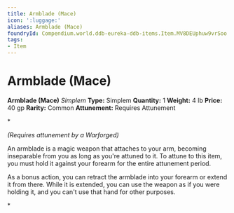 ```yaml
---
title: Armblade (Mace)
icon: ':luggage:'
aliases: Armblade (Mace)
foundryId: Compendium.world.ddb-eureka-ddb-items.Item.MV8DEUphuw9vrSoo
tags:
- Item
---
```


# Armblade (Mace)

**Armblade (Mace)**
_Simplem_
**Type:** Simplem
**Quantity:** 1
**Weight:** 4 lb
**Price:** 40 gp
**Rarity:** Common
**Attunement:** Requires Attunement

*<div class="item-attunement"><i>(Requires attunement by a Warforged)</i><p>An armblade is a magic weapon that attaches to your arm, becoming inseparable from you as long as you're attuned to it. To attune to this item, you must hold it against your forearm for the entire attunement period.

As a bonus action, you can retract the armblade into your forearm or extend it from there. While it is extended, you can use the weapon as if you were holding it, and you can't use that hand for other purposes.</p>*